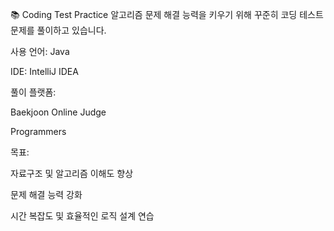 📚 Coding Test Practice
알고리즘 문제 해결 능력을 키우기 위해 꾸준히 코딩 테스트 문제를 풀이하고 있습니다.

사용 언어: Java

IDE: IntelliJ IDEA

풀이 플랫폼:

Baekjoon Online Judge

Programmers

목표:

자료구조 및 알고리즘 이해도 향상

문제 해결 능력 강화

시간 복잡도 및 효율적인 로직 설계 연습
